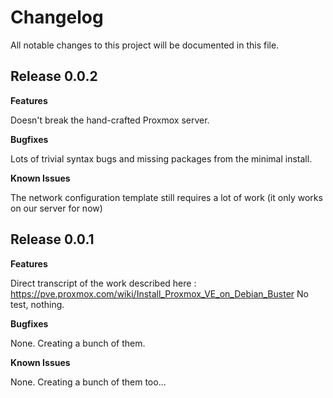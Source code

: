 # Changelog

All notable changes to this project will be documented in this file.

## Release 0.0.2

**Features**

Doesn't break the hand-crafted Proxmox server.

**Bugfixes**

Lots of trivial syntax bugs and missing packages from the minimal install.

**Known Issues**

The network configuration template still requires a lot of work (it only works on our server for now)


## Release 0.0.1

**Features**

Direct transcript of the work described here : https://pve.proxmox.com/wiki/Install_Proxmox_VE_on_Debian_Buster
No test, nothing.

**Bugfixes**

None. Creating a bunch of them.

**Known Issues**

None. Creating a bunch of them too...